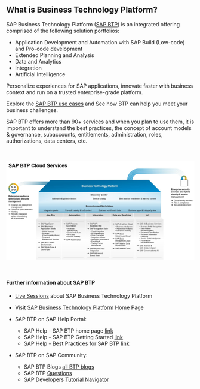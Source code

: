 ## What is Business Technology Platform?

SAP Business Technology Platform ([SAP BTP](https://www.sap.com/products/technology-platform.html)) is an integrated offering comprised of the following solution portfolios:

- Application Development and Automation with SAP Build (Low-code) and Pro-code development
- Extended Planning and Analysis
- Data and Analytics
- Integration
- Artificial Intelligence

Personalize experiences for SAP applications, innovate faster with business context and run on a trusted enterprise-grade platform.

Explore the [SAP BTP use cases](https://www.sap.com/products/technology-platform/use-cases.html?sort=title_asc) and See how BTP can help you meet your business challenges.

SAP BTP offers more than 90+ services and when you plan to use them, it is important to understand the best practices, the concept of account models & governance, subaccounts, entitlements, administration, roles, authorizations, data centers, etc.

<br>

![](images/1_btp_cloud_services.png)

<br>

#### Further information about SAP BTP

* [Live Sessions](https://support.sap.com/en/product/onboarding-resource-center/business-technology-platform.html) about SAP Business Technology Platform

* Visit [SAP Business Technology Platform](https://www.sap.com/products/technology-platform.html) Home Page

* SAP BTP on SAP Help Portal:
    - SAP Help - SAP BTP home page [link](https://help.sap.com/docs/BTP/65de2977205c403bbc107264b8eccf4b/144e1733d0d64d58a7176e817fa6aeb3.html?locale=en-US)
    - SAP Help - SAP BTP Getting Started [link](https://help.sap.com/docs/BTP/65de2977205c403bbc107264b8eccf4b/144e1733d0d64d58a7176e817fa6aeb3.html?locale=en-US)
    - SAP Help - Best Practices for SAP BTP [link](https://help.sap.com/docs/BTP/df50977d8bfa4c9a8a063ddb37113c43/9f2bb927464e4d1ba3d13b2d79ca9bd1.html?locale=en-US)

* SAP BTP on SAP Community:
    - SAP BTP Blogs [all BTP blogs](https://blogs.sap.com/tags/8077228b-f0b1-4176-ad1b-61a78d61a847/)
    - SAP BTP [Questions](https://answers.sap.com/tags/8077228b-f0b1-4176-ad1b-61a78d61a847)
    - SAP Developers [Tutorial Navigator ](https://developers.sap.com/tutorial-navigator.html)

